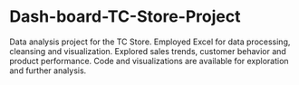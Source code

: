 # Dash-board-TC-Store-Project
Data analysis project for the TC Store. Employed Excel for data processing, cleansing and visualization. Explored sales trends, customer behavior and product performance. Code and visualizations are available for exploration and further analysis.
